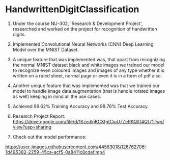 # HandwrittenDigitClassification

1. Under the course NU-302, 'Research & Development Project', researched and worked on the project for recognition of handwritten digits.

2. Implemented Convolutional Neural Networks (CNN) Deep Learning Model over the MNIST Dataset.

3. A unique feature that was implemented was, that apart from recognizing the normal MNIST dataset black and white images we trained our model to recognize even coloured images and images of any type whether it is written on a ruled sheet, normal page or even it is in a form of pdf also.

4. Another unique feature that was implemented was that we trained our model to handle image data augmentation (that is handle rotated images as well) keeping in mind all the use cases.

5. Achieved 99.62% Training Accuracy and 98.76% Test Accuracy.

6. Research Project Report: https://drive.google.com/file/d/1SzedlpKCXfgtCiuU7ZeRKQlD4Qf71Twg/view?usp=sharing

7. Check out the model performance:

https://user-images.githubusercontent.com/44583018/126762706-1d495382-2259-45ca-acf5-0a8411c8cdef.mp4


